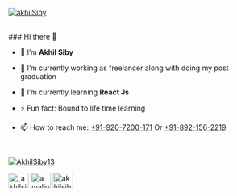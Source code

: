 <p align="left"> <a href="https://github.com/ryo-ma/github-profile-trophy"><img src="https://github-profile-trophy.vercel.app/?username=akhilSiby" alt="akhilSiby" /></a> </p>
<br>
### Hi there 👋 

- 🌱 I’m **Akhil Siby**

- 🔭 I’m currently working as freelancer along with doing my post graduation

- 🌱 I’m currently learning **React Js**

- ⚡ Fun fact: Bound to life time learning

- 📫 How to reach me: 
<a href="tel:+919207200171" target="blank">+91-920-7200-171</a> Or <a href="tel:+918921562219" target="blank">+91-892-156-2219</a>

<br>

<p align="left"> <a href="https://twitter.com/AkhilSiby13" target="blank"><img src="https://img.shields.io/twitter/follow/AkhilSiby13?logo=twitter&style=for-the-badge" alt="AkhilSiby13" /></a> </p>
<a href="https://www.instagram.com/_akhilsiby/" target="blank"><img align="center" src="https://cdn.jsdelivr.net/npm/simple-icons@3.0.1/icons/instagram.svg" alt="_akhilsiby" height="30" width="40" /></a>
<a href="https://twitter.com/amaljoy_258" target="blank"><img align="center" src="https://cdn.jsdelivr.net/npm/simple-icons@3.0.1/icons/twitter.svg" alt="amaljoy_258" height="30" width="40" /></a>
<a href="https://linkedin.com/in/akhilsiby" target="blank"><img align="center" src="https://cdn.jsdelivr.net/npm/simple-icons@3.0.1/icons/linkedin.svg" alt="akhilsiby" height="30" width="40" /></a>
